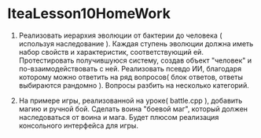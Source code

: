 # IteaLesson10HomeWork

1) Реализовать иерархия эволюции от бактерии до человека ( используя наследование ). Каждая ступень эволюции должна иметь набор свойств и характеристик, соответствующий ей. Протестировать получившуюся систему, создав объект "человек" и по-взаимодействовать с ней.
Реализовать псевдо ИИ, благодаря которому можно ответить на ряд вопросов( блок ответов, ответы выбираются рандомно ). Вопросы разбить на несколько категорий.

2) На примере игры, реализованной на уроке( battle.cpp ), добавить магию и ручной бой. Сделать воина "боевой маг", который должен наследоваться от воина и мага. Будет плюсом реализация консольного интерфейса для игры.

